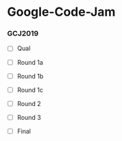 # Google-Code-Jam  
### GCJ2019  
+ [ ] Qual  
+ [ ] Round 1a  
+ [ ] Round 1b  
+ [ ] Round 1c  
+ [ ] Round 2  
+ [ ] Round 3  
+ [ ] Final  
  
